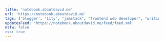 ```yaml
---
title: 'notebook.aboutdavid.me'
url: 'https://notebook.aboutdavid.me'
tags: ['blogger', '11ty', "jamstack", "frontend web developer", "writing"]
updatesFeed: 'https://notebook.aboutdavid.me/feed/feed.xml'
nsfw: false
rss: true
---
```

